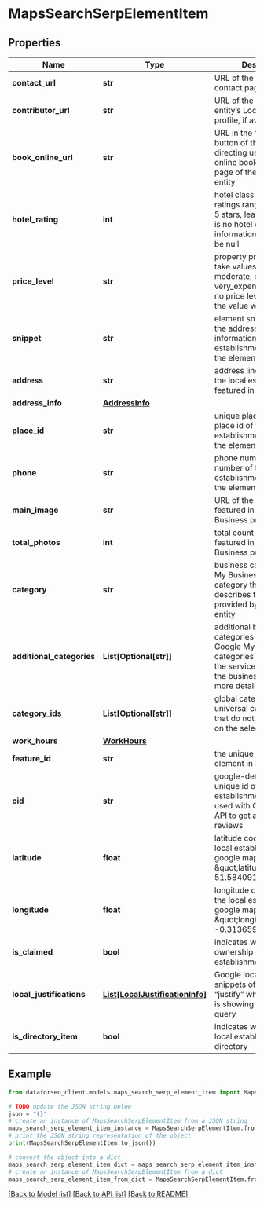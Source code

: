 # MapsSearchSerpElementItem


## Properties

Name | Type | Description | Notes
------------ | ------------- | ------------- | -------------
**contact_url** | **str** | URL of the preferred contact page | [optional] 
**contributor_url** | **str** | URL of the user’s or entity’s Local Guides profile, if available | [optional] 
**book_online_url** | **str** | URL in the ‘book online’ button of the element URL directing users to the online booking or order page of the business entity | [optional] 
**hotel_rating** | **int** | hotel class rating class ratings range between 1-5 stars, learn more if there is no hotel class rating information, the value will be null | [optional] 
**price_level** | **str** | property price level can take values: inexpensive, moderate, expensive, very_expensive if there is no price level information, the value will be null | [optional] 
**snippet** | **str** | element snippet contains the address and other information about the local establishment featured in the element | [optional] 
**address** | **str** | address line address of the local establishment featured in the element | [optional] 
**address_info** | [**AddressInfo**](AddressInfo.md) |  | [optional] 
**place_id** | **str** | unique place identifier place id of the local establishment featured in the element | [optional] 
**phone** | **str** | phone number phone number of the local establishment featured in the element | [optional] 
**main_image** | **str** | URL of the main image featured in Google My Business profile | [optional] 
**total_photos** | **int** | total count of images featured in Google My Business profile | [optional] 
**category** | **str** | business category Google My Business general category that best describes the services provided by the business entity | [optional] 
**additional_categories** | **List[Optional[str]]** | additional business categories additional Google My Business categories that describe the services provided by the business entity in more detail | [optional] 
**category_ids** | **List[Optional[str]]** | global category IDs universal category IDs that do not change based on the selected country | [optional] 
**work_hours** | [**WorkHours**](WorkHours.md) |  | [optional] 
**feature_id** | **str** | the unique identifier of the element in SERP | [optional] 
**cid** | **str** | google-defined client id unique id of a local establishment; can be used with Google Reviews API to get a full list of reviews | [optional] 
**latitude** | **float** | latitude coordinate of the local establishments in google maps example: \&quot;latitude\&quot;: 51.584091 | [optional] 
**longitude** | **float** | longitude coordinate of the local establishment in google maps example: \&quot;longitude\&quot;: -0.31365919999999997 | [optional] 
**is_claimed** | **bool** | indicates whether ownership of this local establishment is claimed | [optional] 
**local_justifications** | [**List[LocalJustificationInfo]**](LocalJustificationInfo.md) | Google local justifications snippets of text that “justify” why the business is showing up for search query | [optional] 
**is_directory_item** | **bool** | indicates whether this local establishment is a directory | [optional] 

## Example

```python
from dataforseo_client.models.maps_search_serp_element_item import MapsSearchSerpElementItem

# TODO update the JSON string below
json = "{}"
# create an instance of MapsSearchSerpElementItem from a JSON string
maps_search_serp_element_item_instance = MapsSearchSerpElementItem.from_json(json)
# print the JSON string representation of the object
print(MapsSearchSerpElementItem.to_json())

# convert the object into a dict
maps_search_serp_element_item_dict = maps_search_serp_element_item_instance.to_dict()
# create an instance of MapsSearchSerpElementItem from a dict
maps_search_serp_element_item_from_dict = MapsSearchSerpElementItem.from_dict(maps_search_serp_element_item_dict)
```
[[Back to Model list]](../README.md#documentation-for-models) [[Back to API list]](../README.md#documentation-for-api-endpoints) [[Back to README]](../README.md)


